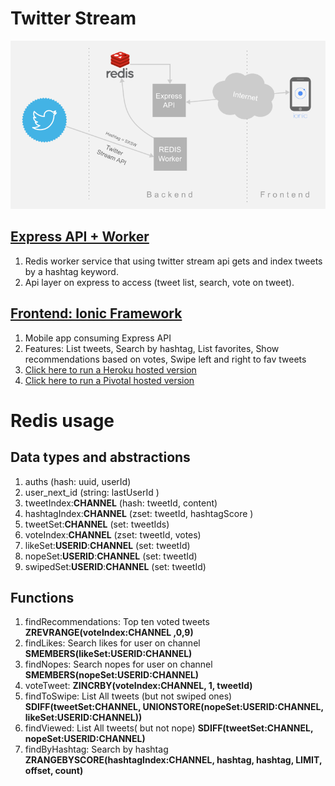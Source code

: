 # Twitter Stream

![Twitter Stream Diagram](assets/twitter-stream.png)

## [Express API + Worker](express-api)
  1. Redis worker service that using twitter stream api gets and index tweets by a hashtag keyword.
  1. Api layer on express to access (tweet list, search, vote on tweet).

## [Frontend: Ionic Framework](ionic)
  1. Mobile app consuming Express API
  1. Features: List tweets, Search by hashtag, List favorites, Show recommendations based on votes, Swipe left and right to fav tweets
  1. [Click here to run a Heroku hosted version](http://redis-twitter-stream-ionic.herokuapp.com)
  1. [Click here to run a Pivotal hosted version](http://rl-dave.cfapps.io/)

# Redis usage

## Data types and abstractions
  1. auths (hash: uuid, userId)
  1. user_next_id (string: lastUserId )
  1. tweetIndex:**CHANNEL** (hash: tweetId, content)
  1. hashtagIndex:**CHANNEL** (zset: tweetId, hashtagScore )
  1. tweetSet:**CHANNEL** (set:  tweetIds)
  1. voteIndex:**CHANNEL** (zset: tweetId, votes)
  1. likeSet:**USERID**:**CHANNEL** (set: tweetId)
  1. nopeSet:**USERID**:**CHANNEL** (set: tweetId)
  1. swipedSet:**USERID**:**CHANNEL** (set: tweetId)

## Functions
  1. findRecommendations: Top ten voted tweets
    **ZREVRANGE(voteIndex:CHANNEL ,0,9)**
  1. findLikes: Search likes for user on channel
    **SMEMBERS(likeSet:USERID:CHANNEL)**
  1. findNopes: Search nopes for user on channel
    **SMEMBERS(nopeSet:USERID:CHANNEL)**
  1. voteTweet:
    **ZINCRBY(voteIndex:CHANNEL, 1, tweetId)**
  1. findToSwipe: List All tweets (but not swiped ones)
    **SDIFF(tweetSet:CHANNEL, UNIONSTORE(nopeSet:USERID:CHANNEL, likeSet:USERID:CHANNEL))**
  1. findViewed: List All tweets( but not nope)
    **SDIFF(tweetSet:CHANNEL, nopeSet:USERID:CHANNEL)**
  1. findByHashtag: Search by hashtag
    **ZRANGEBYSCORE(hashtagIndex:CHANNEL, hashtag, hashtag, LIMIT, offset, count)**
